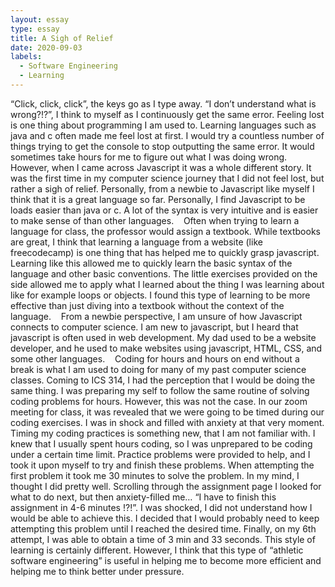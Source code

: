 ```yaml
---
layout: essay
type: essay
title: A Sigh of Relief 
date: 2020-09-03
labels:
  - Software Engineering
  - Learning
---
```


“Click, click, click”, the keys go as I type away. “I don’t understand what is wrong?!?”, I think to myself as I continuously get the same error. Feeling lost is one thing about programming I am used to. Learning languages such as java and c often made me feel lost at first. I would try a countless number of things trying to get the console to stop outputting the same error. It would sometimes take hours for me to figure out what I was doing wrong. 
 
However, when I came across Javascript it was a whole different story. It was the first time in my computer science journey that I did not feel lost, but rather a sigh of relief. 
Personally, from a newbie to Javascript like myself I think that it is a great language so far. Personally, I find Javascript to be loads easier than java or c. A lot of the syntax is very intuitive and is easier to make sense of than other languages. 
 
Often when trying to learn a language for class, the professor would assign a textbook. While textbooks are great, I think that learning a language from a website (like freecodecamp) is one thing that has helped me to quickly grasp javascript. Learning like this allowed me to quickly learn the basic syntax of the language and other basic conventions. The little exercises provided on the side allowed me to apply what I learned about the thing I was learning about like for example loops or objects. I found this type of learning to be more effective than just diving into a textbook without the context of the language. 
 
From a newbie perspective, I am unsure of how Javascript connects to computer science. I am new to javascript, but I heard that javascript is often used in web development. My dad used to be a website developer, and he used to make websites using javascript, HTML, CSS, and some other languages. 
 
Coding for hours and hours on end without a break is what I am used to doing for many of my past computer science classes. Coming to ICS 314, I had the perception that I would be doing the same thing. I was preparing my self to follow the same routine of solving coding problems for hours. However, this was not the case. In our zoom meeting for class, it was revealed that we were going to be timed during our coding exercises. I was in shock and filled with anxiety at that very moment. Timing my coding practices is something new, that I am not familiar with. I knew that I usually spent hours coding, so I was unprepared to be coding under a certain time limit. Practice problems were provided to help, and I took it upon myself to try and finish these problems. When attempting the first problem it took me 30 minutes to solve the problem. In my mind, I thought I did pretty well. Scrolling through the assignment page I looked for what to do next, but then anxiety-filled me… “I have to finish this assignment in 4-6 minutes !?!”. I was shocked, I did not understand how I would be able to achieve this. I decided that I would probably need to keep attempting this problem until I reached the desired time. Finally, on my 6th attempt, I was able to obtain a time of 3 min and 33 seconds. This style of learning is certainly different. However, I think that this type of “athletic software engineering” is useful in helping me to become more efficient and helping me to think better under pressure. 
 


